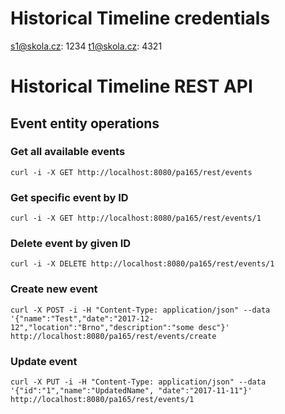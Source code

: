 # Historical Timeline credentials
s1@skola.cz: 1234
t1@skola.cz: 4321

# Historical Timeline REST API


## Event entity operations

### Get all available events

```
curl -i -X GET http://localhost:8080/pa165/rest/events
```

### Get specific event by ID

```
curl -i -X GET http://localhost:8080/pa165/rest/events/1
```

### Delete event by given ID

```
curl -i -X DELETE http://localhost:8080/pa165/rest/events/1
```

### Create new event 

```
curl -X POST -i -H "Content-Type: application/json" --data '{"name":"Test","date":"2017-12-12","location":"Brno","description":"some desc"}' http://localhost:8080/pa165/rest/events/create
```

### Update event

```
curl -X PUT -i -H "Content-Type: application/json" --data '{"id":"1","name":"UpdatedName", "date":"2017-11-11"}' http://localhost:8080/pa165/rest/events/1
```


